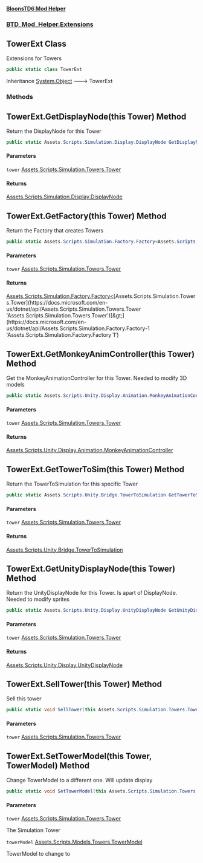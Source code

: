 #### [BloonsTD6 Mod Helper](README.md 'README')
### [BTD_Mod_Helper.Extensions](README.md#BTD_Mod_Helper.Extensions 'BTD_Mod_Helper.Extensions')

## TowerExt Class

Extensions for Towers

```csharp
public static class TowerExt
```

Inheritance [System.Object](https://docs.microsoft.com/en-us/dotnet/api/System.Object 'System.Object') &#129106; TowerExt
### Methods

<a name='BTD_Mod_Helper.Extensions.TowerExt.GetDisplayNode(thisAssets.Scripts.Simulation.Towers.Tower)'></a>

## TowerExt.GetDisplayNode(this Tower) Method

Return the DisplayNode for this Tower

```csharp
public static Assets.Scripts.Simulation.Display.DisplayNode GetDisplayNode(this Assets.Scripts.Simulation.Towers.Tower tower);
```
#### Parameters

<a name='BTD_Mod_Helper.Extensions.TowerExt.GetDisplayNode(thisAssets.Scripts.Simulation.Towers.Tower).tower'></a>

`tower` [Assets.Scripts.Simulation.Towers.Tower](https://docs.microsoft.com/en-us/dotnet/api/Assets.Scripts.Simulation.Towers.Tower 'Assets.Scripts.Simulation.Towers.Tower')

#### Returns
[Assets.Scripts.Simulation.Display.DisplayNode](https://docs.microsoft.com/en-us/dotnet/api/Assets.Scripts.Simulation.Display.DisplayNode 'Assets.Scripts.Simulation.Display.DisplayNode')

<a name='BTD_Mod_Helper.Extensions.TowerExt.GetFactory(thisAssets.Scripts.Simulation.Towers.Tower)'></a>

## TowerExt.GetFactory(this Tower) Method

Return the Factory that creates Towers

```csharp
public static Assets.Scripts.Simulation.Factory.Factory<Assets.Scripts.Simulation.Towers.Tower> GetFactory(this Assets.Scripts.Simulation.Towers.Tower tower);
```
#### Parameters

<a name='BTD_Mod_Helper.Extensions.TowerExt.GetFactory(thisAssets.Scripts.Simulation.Towers.Tower).tower'></a>

`tower` [Assets.Scripts.Simulation.Towers.Tower](https://docs.microsoft.com/en-us/dotnet/api/Assets.Scripts.Simulation.Towers.Tower 'Assets.Scripts.Simulation.Towers.Tower')

#### Returns
[Assets.Scripts.Simulation.Factory.Factory&lt;](https://docs.microsoft.com/en-us/dotnet/api/Assets.Scripts.Simulation.Factory.Factory-1 'Assets.Scripts.Simulation.Factory.Factory`1')[Assets.Scripts.Simulation.Towers.Tower](https://docs.microsoft.com/en-us/dotnet/api/Assets.Scripts.Simulation.Towers.Tower 'Assets.Scripts.Simulation.Towers.Tower')[&gt;](https://docs.microsoft.com/en-us/dotnet/api/Assets.Scripts.Simulation.Factory.Factory-1 'Assets.Scripts.Simulation.Factory.Factory`1')

<a name='BTD_Mod_Helper.Extensions.TowerExt.GetMonkeyAnimController(thisAssets.Scripts.Simulation.Towers.Tower)'></a>

## TowerExt.GetMonkeyAnimController(this Tower) Method

Get the MonkeyAnimationController for this Tower. Needed to modify 3D models

```csharp
public static Assets.Scripts.Unity.Display.Animation.MonkeyAnimationController GetMonkeyAnimController(this Assets.Scripts.Simulation.Towers.Tower tower);
```
#### Parameters

<a name='BTD_Mod_Helper.Extensions.TowerExt.GetMonkeyAnimController(thisAssets.Scripts.Simulation.Towers.Tower).tower'></a>

`tower` [Assets.Scripts.Simulation.Towers.Tower](https://docs.microsoft.com/en-us/dotnet/api/Assets.Scripts.Simulation.Towers.Tower 'Assets.Scripts.Simulation.Towers.Tower')

#### Returns
[Assets.Scripts.Unity.Display.Animation.MonkeyAnimationController](https://docs.microsoft.com/en-us/dotnet/api/Assets.Scripts.Unity.Display.Animation.MonkeyAnimationController 'Assets.Scripts.Unity.Display.Animation.MonkeyAnimationController')

<a name='BTD_Mod_Helper.Extensions.TowerExt.GetTowerToSim(thisAssets.Scripts.Simulation.Towers.Tower)'></a>

## TowerExt.GetTowerToSim(this Tower) Method

Return the TowerToSimulation for this specific Tower

```csharp
public static Assets.Scripts.Unity.Bridge.TowerToSimulation GetTowerToSim(this Assets.Scripts.Simulation.Towers.Tower tower);
```
#### Parameters

<a name='BTD_Mod_Helper.Extensions.TowerExt.GetTowerToSim(thisAssets.Scripts.Simulation.Towers.Tower).tower'></a>

`tower` [Assets.Scripts.Simulation.Towers.Tower](https://docs.microsoft.com/en-us/dotnet/api/Assets.Scripts.Simulation.Towers.Tower 'Assets.Scripts.Simulation.Towers.Tower')

#### Returns
[Assets.Scripts.Unity.Bridge.TowerToSimulation](https://docs.microsoft.com/en-us/dotnet/api/Assets.Scripts.Unity.Bridge.TowerToSimulation 'Assets.Scripts.Unity.Bridge.TowerToSimulation')

<a name='BTD_Mod_Helper.Extensions.TowerExt.GetUnityDisplayNode(thisAssets.Scripts.Simulation.Towers.Tower)'></a>

## TowerExt.GetUnityDisplayNode(this Tower) Method

Return the UnityDisplayNode for this Tower. Is apart of DisplayNode. Needed to modify sprites

```csharp
public static Assets.Scripts.Unity.Display.UnityDisplayNode GetUnityDisplayNode(this Assets.Scripts.Simulation.Towers.Tower tower);
```
#### Parameters

<a name='BTD_Mod_Helper.Extensions.TowerExt.GetUnityDisplayNode(thisAssets.Scripts.Simulation.Towers.Tower).tower'></a>

`tower` [Assets.Scripts.Simulation.Towers.Tower](https://docs.microsoft.com/en-us/dotnet/api/Assets.Scripts.Simulation.Towers.Tower 'Assets.Scripts.Simulation.Towers.Tower')

#### Returns
[Assets.Scripts.Unity.Display.UnityDisplayNode](https://docs.microsoft.com/en-us/dotnet/api/Assets.Scripts.Unity.Display.UnityDisplayNode 'Assets.Scripts.Unity.Display.UnityDisplayNode')

<a name='BTD_Mod_Helper.Extensions.TowerExt.SellTower(thisAssets.Scripts.Simulation.Towers.Tower)'></a>

## TowerExt.SellTower(this Tower) Method

Sell this tower

```csharp
public static void SellTower(this Assets.Scripts.Simulation.Towers.Tower tower);
```
#### Parameters

<a name='BTD_Mod_Helper.Extensions.TowerExt.SellTower(thisAssets.Scripts.Simulation.Towers.Tower).tower'></a>

`tower` [Assets.Scripts.Simulation.Towers.Tower](https://docs.microsoft.com/en-us/dotnet/api/Assets.Scripts.Simulation.Towers.Tower 'Assets.Scripts.Simulation.Towers.Tower')

<a name='BTD_Mod_Helper.Extensions.TowerExt.SetTowerModel(thisAssets.Scripts.Simulation.Towers.Tower,Assets.Scripts.Models.Towers.TowerModel)'></a>

## TowerExt.SetTowerModel(this Tower, TowerModel) Method

Change TowerModel to a different one. Will update display

```csharp
public static void SetTowerModel(this Assets.Scripts.Simulation.Towers.Tower tower, Assets.Scripts.Models.Towers.TowerModel towerModel);
```
#### Parameters

<a name='BTD_Mod_Helper.Extensions.TowerExt.SetTowerModel(thisAssets.Scripts.Simulation.Towers.Tower,Assets.Scripts.Models.Towers.TowerModel).tower'></a>

`tower` [Assets.Scripts.Simulation.Towers.Tower](https://docs.microsoft.com/en-us/dotnet/api/Assets.Scripts.Simulation.Towers.Tower 'Assets.Scripts.Simulation.Towers.Tower')

The Simulation Tower

<a name='BTD_Mod_Helper.Extensions.TowerExt.SetTowerModel(thisAssets.Scripts.Simulation.Towers.Tower,Assets.Scripts.Models.Towers.TowerModel).towerModel'></a>

`towerModel` [Assets.Scripts.Models.Towers.TowerModel](https://docs.microsoft.com/en-us/dotnet/api/Assets.Scripts.Models.Towers.TowerModel 'Assets.Scripts.Models.Towers.TowerModel')

TowerModel to change to